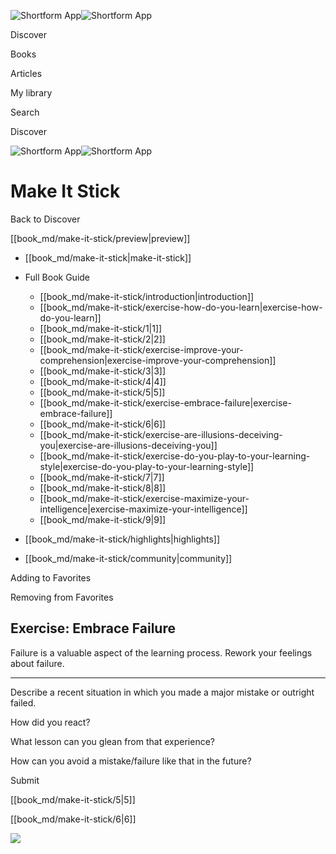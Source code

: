 ![Shortform App](/img/logo.36a2399e.svg)![Shortform App](/img/logo-dark.70c1b072.svg)

Discover

Books

Articles

My library

Search

Discover

![Shortform App](/img/logo.36a2399e.svg)![Shortform App](/img/logo-dark.70c1b072.svg)

# Make It Stick

Back to Discover

[[book_md/make-it-stick/preview|preview]]

  * [[book_md/make-it-stick|make-it-stick]]
  * Full Book Guide

    * [[book_md/make-it-stick/introduction|introduction]]
    * [[book_md/make-it-stick/exercise-how-do-you-learn|exercise-how-do-you-learn]]
    * [[book_md/make-it-stick/1|1]]
    * [[book_md/make-it-stick/2|2]]
    * [[book_md/make-it-stick/exercise-improve-your-comprehension|exercise-improve-your-comprehension]]
    * [[book_md/make-it-stick/3|3]]
    * [[book_md/make-it-stick/4|4]]
    * [[book_md/make-it-stick/5|5]]
    * [[book_md/make-it-stick/exercise-embrace-failure|exercise-embrace-failure]]
    * [[book_md/make-it-stick/6|6]]
    * [[book_md/make-it-stick/exercise-are-illusions-deceiving-you|exercise-are-illusions-deceiving-you]]
    * [[book_md/make-it-stick/exercise-do-you-play-to-your-learning-style|exercise-do-you-play-to-your-learning-style]]
    * [[book_md/make-it-stick/7|7]]
    * [[book_md/make-it-stick/8|8]]
    * [[book_md/make-it-stick/exercise-maximize-your-intelligence|exercise-maximize-your-intelligence]]
    * [[book_md/make-it-stick/9|9]]
  * [[book_md/make-it-stick/highlights|highlights]]
  * [[book_md/make-it-stick/community|community]]



Adding to Favorites 

Removing from Favorites 

## Exercise: Embrace Failure

Failure is a valuable aspect of the learning process. Rework your feelings about failure.

* * *

Describe a recent situation in which you made a major mistake or outright failed.

How did you react?

What lesson can you glean from that experience?

How can you avoid a mistake/failure like that in the future?

Submit 

[[book_md/make-it-stick/5|5]]

[[book_md/make-it-stick/6|6]]

![](https://bat.bing.com/action/0?ti=56018282&Ver=2&mid=76d96321-e58b-4bd1-93d5-38a813136a1d&sid=f30c5e70639211ee87d33f0876d93783&vid=f30c9700639211eeb3a75d830392c94f&vids=0&msclkid=N&pi=0&lg=en-US&sw=800&sh=600&sc=24&nwd=1&tl=Shortform%20%7C%20Book&p=https%3A%2F%2Fwww.shortform.com%2Fapp%2Fbook%2Fmake-it-stick%2Fexercise-embrace-failure&r=&lt=402&evt=pageLoad&sv=1&rn=146686)
